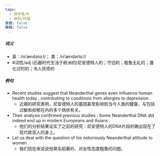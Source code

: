 ```yaml
---
tags:
  - 首字母/N
  - 级别/托福
掌握: false
模糊: false
---
```

##### 词义
- 英：/niˈændətɑːl/； 美：/niˈændərtɑːl/
- #词性/adj  (石器时代生活于欧洲的)尼安德特人的；守旧的；粗鲁无礼的；僵化过时的；令人厌烦的
##### 例句
- Recent studies suggest that Neanderthal genes even influence human health today , contributing to conditions from allergies to depression .
	- 近期的研究表明，尼安德特人的基因甚至影响到当今人类的健康，与包括过敏和抑郁在内的多个病状有关。
- Their analysis confirmed previous studies : Some Neanderthal DNA did indeed end up in modern Europeans and Asians .
	- 他们的分析结果证实了之前的研究：尼安德特人的DNA片段的确出现在了现代欧亚人的身上。
- Let us deal with the question of his notoriously Neanderthal attitude to women .
	- 我们现在来说说他臭名昭著的、对女性态度粗鲁的问题。
